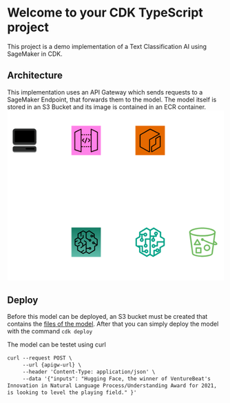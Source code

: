 # Welcome to your CDK TypeScript project

This project is a demo implementation of a Text Classification AI using SageMaker in CDK.

## Architecture

This implementation uses an API Gateway which sends requests to a SageMaker Endpoint, that forwards them to the model. The model itself is stored in an S3 Bucket and its image is contained in an ECR container.
![architecture](images/architecture.png)

## Deploy
Before this model can be deployed, an S3 bucket must be created that contains the [files of the model](https://huggingface.co/distilbert-base-uncased-finetuned-sst-2-english/tree/main). After that you can simply deploy the model with the command ```cdk deploy```

The model can be testet using curl
```batch
curl --request POST \
     --url {apigw-url} \
     --header 'Content-Type: application/json' \
     --data '{"inputs": "Hugging Face, the winner of VentureBeat's Innovation in Natural Language Process/Understanding Award for 2021, is looking to level the playing field." }'
```